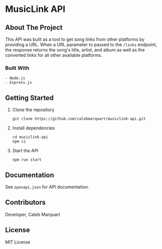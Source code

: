 # MusicLink API

## About The Project

This API was built as a tool to get song links from other platforms by providing a URL. When a URL parameter to passed to the `/links` endpoint, the response returns the song's title, artist, and album as well as the converted links for all other available platforms.

### Built With

    - Node.js
    - Express.js

## Getting Started

1. Clone the repository

    ```
    git clone https://github.com/calebmarquart/musiclink-api.git
    ```

2. Install dependencies

    ```
    cd musiclink-api
    npm ci
    ```

3. Start the API

    ```
    npm run start
    ```

## Documentation

See `openapi.json` for API documentation.

## Contributors

Developer, Caleb Marquart

## License

MIT License
